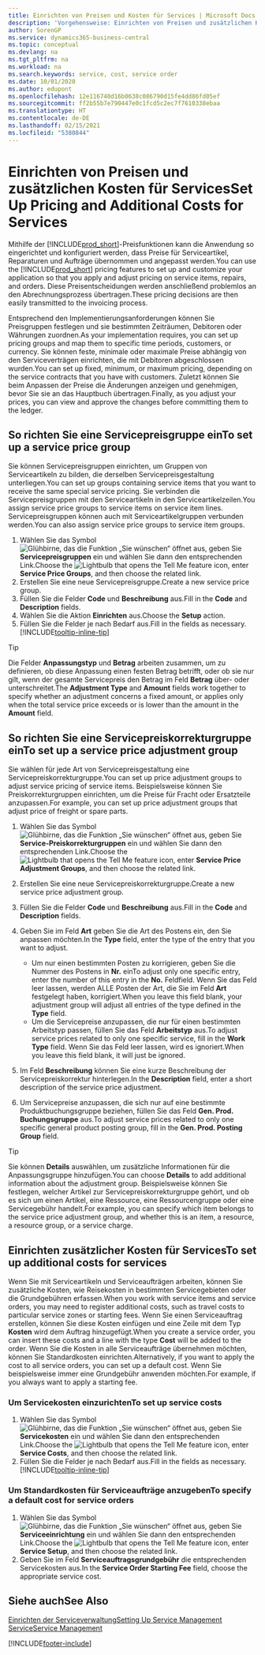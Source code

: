 ```yaml
---
title: Einrichten von Preisen und Kosten für Services | Microsoft Docs
description: 'Vorgehensweise: Einrichten von Preisen und zusätzlichen Kosten für Services.'
author: SorenGP
ms.service: dynamics365-business-central
ms.topic: conceptual
ms.devlang: na
ms.tgt_pltfrm: na
ms.workload: na
ms.search.keywords: service, cost, service order
ms.date: 10/01/2020
ms.author: edupont
ms.openlocfilehash: 12e116740d16b0638c086790d15fe4dd86fd05ef
ms.sourcegitcommit: ff2b55b7e790447e0c1fcd5c2ec7f7610338ebaa
ms.translationtype: HT
ms.contentlocale: de-DE
ms.lasthandoff: 02/15/2021
ms.locfileid: "5380844"
---
```

# <a name="set-up-pricing-and-additional-costs-for-services"></a><span data-ttu-id="db8ab-103">Einrichten von Preisen und zusätzlichen Kosten für Services</span><span class="sxs-lookup"><span data-stu-id="db8ab-103">Set Up Pricing and Additional Costs for Services</span></span>
<span data-ttu-id="db8ab-104">Mithilfe der [!INCLUDE[prod_short](includes/prod_short.md)]-Preisfunktionen kann die Anwendung so eingerichtet und konfiguriert werden, dass Preise für Serviceartikel, Reparaturen und Aufträge übernommen und angepasst werden.</span><span class="sxs-lookup"><span data-stu-id="db8ab-104">You can use the [!INCLUDE[prod_short](includes/prod_short.md)] pricing features to set up and customize your application so that you apply and adjust pricing on service items, repairs, and orders.</span></span> <span data-ttu-id="db8ab-105">Diese Preisentscheidungen werden anschließend problemlos an den Abrechnungsprozess übertragen.</span><span class="sxs-lookup"><span data-stu-id="db8ab-105">These pricing decisions are then easily transmitted to the invoicing process.</span></span>  
  
<span data-ttu-id="db8ab-106">Entsprechend den Implementierungsanforderungen können Sie Preisgruppen festlegen und sie bestimmten Zeiträumen, Debitoren oder Währungen zuordnen.</span><span class="sxs-lookup"><span data-stu-id="db8ab-106">As your implementation requires, you can set up pricing groups and map them to specific time periods, customers, or currency.</span></span> <span data-ttu-id="db8ab-107">Sie können feste, minimale oder maximale Preise abhängig von den Serviceverträgen einrichten, die mit Debitoren abgeschlossen wurden.</span><span class="sxs-lookup"><span data-stu-id="db8ab-107">You can set up fixed, minimum, or maximum pricing, depending on the service contracts that you have with customers.</span></span> <span data-ttu-id="db8ab-108">Zuletzt können Sie beim Anpassen der Preise die Änderungen anzeigen und genehmigen, bevor Sie sie an das Hauptbuch übertragen.</span><span class="sxs-lookup"><span data-stu-id="db8ab-108">Finally, as you adjust your prices, you can view and approve the changes before committing them to the ledger.</span></span>  

## <a name="to-set-up-a-service-price-group"></a><span data-ttu-id="db8ab-109">So richten Sie eine Servicepreisgruppe ein</span><span class="sxs-lookup"><span data-stu-id="db8ab-109">To set up a service price group</span></span>
<span data-ttu-id="db8ab-110">Sie können Servicepreisgruppen einrichten, um Gruppen von Serviceartikeln zu bilden, die derselben Servicepreisgestaltung unterliegen.</span><span class="sxs-lookup"><span data-stu-id="db8ab-110">You can set up groups containing service items that you want to receive the same special service pricing.</span></span> <span data-ttu-id="db8ab-111">Sie verbinden die Servicepreisgruppen mit den Serviceartikeln in den Serviceartikelzeilen.</span><span class="sxs-lookup"><span data-stu-id="db8ab-111">You assign service price groups to service items on service item lines.</span></span> <span data-ttu-id="db8ab-112">Servicepreisgruppen können auch mit Serviceartikelgruppen verbunden werden.</span><span class="sxs-lookup"><span data-stu-id="db8ab-112">You can also assign service price groups to service item groups.</span></span>  

1. <span data-ttu-id="db8ab-113">Wählen Sie das Symbol ![Glühbirne, das die Funktion „Sie wünschen“ öffnet](media/ui-search/search_small.png "Was möchten Sie tun?") aus, geben Sie **Servicepreisgruppen** ein und wählen Sie dann den entsprechenden Link.</span><span class="sxs-lookup"><span data-stu-id="db8ab-113">Choose the ![Lightbulb that opens the Tell Me feature](media/ui-search/search_small.png "Tell me what you want to do") icon, enter **Service Price Groups**, and then choose the related link.</span></span>  
2. <span data-ttu-id="db8ab-114">Erstellen Sie eine neue Servicepreisgruppe.</span><span class="sxs-lookup"><span data-stu-id="db8ab-114">Create a new service price group.</span></span>  
3. <span data-ttu-id="db8ab-115">Füllen Sie die Felder **Code** und **Beschreibung** aus.</span><span class="sxs-lookup"><span data-stu-id="db8ab-115">Fill in the **Code** and **Description** fields.</span></span>  
4. <span data-ttu-id="db8ab-116">Wählen Sie die Aktion **Einrichten** aus.</span><span class="sxs-lookup"><span data-stu-id="db8ab-116">Choose the **Setup** action.</span></span>  
2. <span data-ttu-id="db8ab-117">Füllen Sie die Felder je nach Bedarf aus.</span><span class="sxs-lookup"><span data-stu-id="db8ab-117">Fill in the fields as necessary.</span></span> [!INCLUDE[tooltip-inline-tip](includes/tooltip-inline-tip_md.md)]  

 > [!Tip]
 > <span data-ttu-id="db8ab-118">Die Felder **Anpassungstyp** und **Betrag** arbeiten zusammen, um zu definieren, ob diese Anpassung einen festen Betrag betrifft, oder ob sie nur gilt, wenn der gesamte Servicepreis den Betrag im Feld **Betrag** über- oder unterschreitet.</span><span class="sxs-lookup"><span data-stu-id="db8ab-118">The **Adjustment Type** and **Amount** fields work together to specify whether an adjustment concerns a fixed amount, or applies only when the total service price exceeds or is lower than the amount in the **Amount** field.</span></span>  

## <a name="to-set-up-a-service-price-adjustment-group"></a><span data-ttu-id="db8ab-119">So richten Sie eine Servicepreiskorrekturgruppe ein</span><span class="sxs-lookup"><span data-stu-id="db8ab-119">To set up a service price adjustment group</span></span>  
<span data-ttu-id="db8ab-120">Sie wählen für jede Art von Servicepreisgestaltung eine Servicepreiskorrekturgruppe.</span><span class="sxs-lookup"><span data-stu-id="db8ab-120">You can set up price adjustment groups to adjust service pricing of service items.</span></span> <span data-ttu-id="db8ab-121">Beispielsweise können Sie Preiskorrekturgruppen einrichten, um die Preise für Fracht oder Ersatzteile anzupassen.</span><span class="sxs-lookup"><span data-stu-id="db8ab-121">For example, you can set up price adjustment groups that adjust price of freight or spare parts.</span></span>  
  
1. <span data-ttu-id="db8ab-122">Wählen Sie das Symbol ![Glühbirne, das die Funktion „Sie wünschen“ öffnet](media/ui-search/search_small.png "Was möchten Sie tun?") aus, geben Sie **Service-Preiskorrekturgruppen** ein und wählen Sie dann den entsprechenden Link.</span><span class="sxs-lookup"><span data-stu-id="db8ab-122">Choose the ![Lightbulb that opens the Tell Me feature](media/ui-search/search_small.png "Tell me what you want to do") icon, enter **Service Price Adjustment Groups**, and then choose the related link.</span></span>  
2. <span data-ttu-id="db8ab-123">Erstellen Sie eine neue Servicepreiskorrekturgruppe.</span><span class="sxs-lookup"><span data-stu-id="db8ab-123">Create a new service price adjustment group.</span></span>  
3. <span data-ttu-id="db8ab-124">Füllen Sie die Felder **Code** und **Beschreibung** aus.</span><span class="sxs-lookup"><span data-stu-id="db8ab-124">Fill in the **Code** and **Description** fields.</span></span>  
4. <span data-ttu-id="db8ab-125">Geben Sie im Feld **Art** geben Sie die Art des Postens ein, den Sie anpassen möchten.</span><span class="sxs-lookup"><span data-stu-id="db8ab-125">In the **Type** field, enter the type of the entry that you want to adjust.</span></span>  
  
    * <span data-ttu-id="db8ab-126">Um nur einen bestimmten Posten zu korrigieren, geben Sie die Nummer des Postens in **Nr.** ein</span><span class="sxs-lookup"><span data-stu-id="db8ab-126">To adjust only one specific entry, enter the number of this entry in the **No.**</span></span> <span data-ttu-id="db8ab-127">Feld</span><span class="sxs-lookup"><span data-stu-id="db8ab-127">field.</span></span> <span data-ttu-id="db8ab-128">Wenn Sie das Feld leer lassen, werden ALLE Posten der Art, die Sie im Feld **Art** festgelegt haben, korrigiert.</span><span class="sxs-lookup"><span data-stu-id="db8ab-128">When you leave this field blank, your adjustment group will adjust all entries of the type defined in the **Type** field.</span></span>  
    * <span data-ttu-id="db8ab-129">Um die Servicepreise anzupassen, die nur für einen bestimmten Arbeitstyp passen, füllen Sie das Feld **Arbeitstyp** aus.</span><span class="sxs-lookup"><span data-stu-id="db8ab-129">To adjust service prices related to only one specific service, fill in the **Work Type** field.</span></span> <span data-ttu-id="db8ab-130">Wenn Sie das Feld leer lassen, wird es ignoriert.</span><span class="sxs-lookup"><span data-stu-id="db8ab-130">When you leave this field blank, it will just be ignored.</span></span>  
  
5. <span data-ttu-id="db8ab-131">Im Feld **Beschreibung** können Sie eine kurze Beschreibung der Servicepreiskorrektur hinterlegen.</span><span class="sxs-lookup"><span data-stu-id="db8ab-131">In the **Description** field, enter a short description of the service price adjustment.</span></span>  
6. <span data-ttu-id="db8ab-132">Um Servicepreise anzupassen, die sich nur auf eine bestimmte Produktbuchungsgruppe beziehen, füllen Sie das Feld **Gen. Prod. Buchungsgruppe** aus.</span><span class="sxs-lookup"><span data-stu-id="db8ab-132">To adjust service prices related to only one specific general product posting group, fill in the **Gen. Prod. Posting Group** field.</span></span>

> [!Tip]
> <span data-ttu-id="db8ab-133">Sie können **Details** auswählen, um zusätzliche Informationen für die Anpassungsgruppe hinzufügen.</span><span class="sxs-lookup"><span data-stu-id="db8ab-133">You can choose **Details** to add additional information about the adjustment group.</span></span> <span data-ttu-id="db8ab-134">Beispielsweise können Sie festlegen, welcher Artikel zur Servicepreiskorrekturgruppe gehört, und ob es sich um einen Artikel, eine Ressource, eine Ressourcengruppe oder eine Servicegebühr handelt.</span><span class="sxs-lookup"><span data-stu-id="db8ab-134">For example, you can specify which item belongs to the service price adjustment group, and whether this is an item, a resource, a resource group, or a service charge.</span></span>  

## <a name="to-set-up-additional-costs-for-services"></a><span data-ttu-id="db8ab-135">Einrichten zusätzlicher Kosten für Services</span><span class="sxs-lookup"><span data-stu-id="db8ab-135">To set up additional costs for services</span></span>
<span data-ttu-id="db8ab-136">Wenn Sie mit Serviceartikeln und Serviceaufträgen arbeiten, können Sie zusätzliche Kosten, wie Reisekosten in bestimmten Servicegebieten oder die Grundgebühren erfassen.</span><span class="sxs-lookup"><span data-stu-id="db8ab-136">When you work with service items and service orders, you may need to register additional costs, such as travel costs to particular service zones or starting fees.</span></span> <span data-ttu-id="db8ab-137">Wenn Sie einen Serviceauftrag erstellen, können Sie diese Kosten einfügen und eine Zeile mit dem Typ **Kosten** wird dem Auftrag hinzugefügt.</span><span class="sxs-lookup"><span data-stu-id="db8ab-137">When you create a service order, you can insert these costs and a line with the type **Cost** will be added to the order.</span></span> <span data-ttu-id="db8ab-138">Wenn Sie die Kosten in alle Serviceaufträge übernehmen möchten, können Sie Standardkosten einrichten.</span><span class="sxs-lookup"><span data-stu-id="db8ab-138">Alternatively, if you want to apply the cost to all service orders, you can set up a default cost.</span></span> <span data-ttu-id="db8ab-139">Wenn Sie beispielsweise immer eine Grundgebühr anwenden möchten.</span><span class="sxs-lookup"><span data-stu-id="db8ab-139">For example, if you always want to apply a starting fee.</span></span>
  
### <a name="to-set-up-service-costs"></a><span data-ttu-id="db8ab-140">Um Servicekosten einzurichten</span><span class="sxs-lookup"><span data-stu-id="db8ab-140">To set up service costs</span></span>
1. <span data-ttu-id="db8ab-141">Wählen Sie das Symbol ![Glühbirne, das die Funktion „Sie wünschen“ öffnet](media/ui-search/search_small.png "Was möchten Sie tun?") aus, geben Sie **Servicekosten** ein und wählen Sie dann den entsprechenden Link.</span><span class="sxs-lookup"><span data-stu-id="db8ab-141">Choose the ![Lightbulb that opens the Tell Me feature](media/ui-search/search_small.png "Tell me what you want to do") icon, enter **Service Costs**, and then choose the related link.</span></span> 
2. <span data-ttu-id="db8ab-142">Füllen Sie die Felder je nach Bedarf aus.</span><span class="sxs-lookup"><span data-stu-id="db8ab-142">Fill in the fields as necessary.</span></span> [!INCLUDE[tooltip-inline-tip](includes/tooltip-inline-tip_md.md)]  

### <a name="to-specify-a-default-cost-for-service-orders"></a><span data-ttu-id="db8ab-143">Um Standardkosten für Serviceaufträge anzugeben</span><span class="sxs-lookup"><span data-stu-id="db8ab-143">To specify a default cost for service orders</span></span>
1. <span data-ttu-id="db8ab-144">Wählen Sie das Symbol ![Glühbirne, das die Funktion „Sie wünschen“ öffnet](media/ui-search/search_small.png "Was möchten Sie tun?") aus, geben Sie **Serviceeinrichtung** ein und wählen Sie dann den entsprechenden Link.</span><span class="sxs-lookup"><span data-stu-id="db8ab-144">Choose the ![Lightbulb that opens the Tell Me feature](media/ui-search/search_small.png "Tell me what you want to do") icon, enter **Service Setup**, and then choose the related link.</span></span> 
2. <span data-ttu-id="db8ab-145">Geben Sie im Feld **Serviceauftragsgrundgebühr** die entsprechenden Servicekosten aus.</span><span class="sxs-lookup"><span data-stu-id="db8ab-145">In the **Service Order Starting Fee** field, choose the appropriate service cost.</span></span>

## <a name="see-also"></a><span data-ttu-id="db8ab-146">Siehe auch</span><span class="sxs-lookup"><span data-stu-id="db8ab-146">See Also</span></span>
[<span data-ttu-id="db8ab-147">Einrichten der Serviceverwaltung</span><span class="sxs-lookup"><span data-stu-id="db8ab-147">Setting Up Service Management</span></span>](service-setup-service.md)  
[<span data-ttu-id="db8ab-148">Service</span><span class="sxs-lookup"><span data-stu-id="db8ab-148">Service Management</span></span>](service-service.md)  


[!INCLUDE[footer-include](includes/footer-banner.md)]